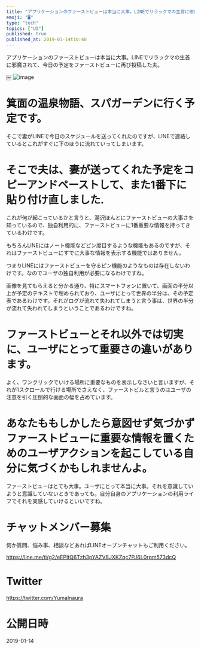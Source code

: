 ```yaml
---
title: "アプリケーションのファーストビューは本当に大事。LINEでリラックマの生首に邪魔されて、今日の予定をファーストビューに再び投稿した夫。"
emoji: "🖥"
type: "tech"
topics: ["UI"]
published: true
published_at: 2019-01-14t10:40
---
```


アプリケーションのファーストビューは本当に大事。LINEでリラックマの生首に邪魔されて、今日の予定をファーストビューに再び投稿した夫。

￼
![image](https://user-images.githubusercontent.com/13635059/51093594-a0d9f180-17e8-11e9-9f32-0b6a29783fa2.png)


#  箕面の温泉物語、スパガーデンに行く予定です。

そこで妻がLINEで今日のスケジュールを送ってくれたのですが、LINEで連絡しているとこれがすぐに下のほうに流れていってしまいます。

#  そこで夫は、妻が送ってくれた予定をコピーアンドペーストして、また1番下に貼り付け直しました.

これが何が起こっているかと言うと、湯沢ほんとにファーストビューの大事さを知っているので、独自利用的に、ファーストビューに1番重要な情報を持ってきているわけです。

もちろんLINEにはノート機能などピン度目するような機能もあるのですが、それはファーストビューにすでに大事な情報を表示する機能ではありません。

つまりLINEにはファーストビューを守るピン機能のようなものは存在しないわけです。なのでユーザの独自利用が必要になるわけですね。

画像を見てもらえると分かる通り、特にスマートフォンに置いて、画面の半分以上が予定のテキストで埋められており、ユーザにとって世界の半分は、その予定表であるわけです。それがログが流れて失われてしまうと言う事は、世界の半分が流れて失われてしまうということであるわけですね。

# ファーストビューとそれ以外では切実に、ユーザにとって重要さの違いがあります。

よく、ワンクリックでいける場所に重要なものを表示しなさいと言いますが、それが1スクロールで行ける場所でさえなく、ファーストビルと言うのはユーザの注意を引く圧倒的な画面の幅を占めています。

# あなたももしかしたら意図せず気づかずファーストビューに重要な情報を置くためのユーザアクションを起こしている自分に気づくかもしれませんよ。

ファーストビューはとても大事。ユーザにとって本当に大事。それを意識していようと意識していないときであっても。自分自身のアプリケーションの利用ライフでそれを実感していけるといいですね。








<!-- Update From Qiita API -->

# チャットメンバー募集


何か質問、悩み事、相談などあればLINEオープンチャットもご利用ください。

https://line.me/ti/g2/eEPltQ6Tzh3pYAZV8JXKZqc7PJ6L0rpm573dcQ





# Twitter


https://twitter.com/YumaInaura


<!-- Update From Qiita API -->



# 公開日時

2019-01-14
